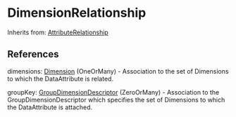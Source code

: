 
# DimensionRelationship

Inherits from: [AttributeRelationship](AttributeRelationship.md)







## References

dimensions: [Dimension](Dimension.md) (OneOrMany) - Association to the set of Dimensions to which the DataAttribute is related.

groupKey: [GroupDimensionDescriptor](GroupDimensionDescriptor.md) (ZeroOrMany) - Association to the GroupDimensionDescriptor which specifies the set of Dimensions to which the DataAttribute is attached.




